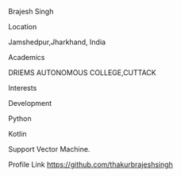 Brajesh Singh

Location

Jamshedpur,Jharkhand, India

Academics

DRIEMS AUTONOMOUS COLLEGE,CUTTACK

Interests

Development

Python

Kotlin

Support Vector Machine.

Profile Link
https://github.com/thakurbrajeshsingh
